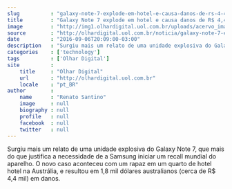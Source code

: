 ```yaml
---
slug          : "galaxy-note-7-explode-em-hotel-e-causa-danos-de-rs-4-4-mil"
title         : "Galaxy Note 7 explode em hotel e causa danos de R$ 4,4 mil"
image         : "http://img1.olhardigital.uol.com.br/uploads/acervo_imagens/2016/09/20160906201516_660_420.jpg"
source        : "http://olhardigital.uol.com.br/noticia/galaxy-note-7-explode-em-hotel-e-causa-danos-de-r-4-4-mil/61882"
date          : "2016-09-06T20:09:00-03:00"
description   : "Surgiu mais um relato de uma unidade explosiva do Galaxy Note 7, que mais do que justifica a necessidade de a Samsung iniciar um recall mundial do aparelho. O novo caso aconteceu com um rapaz em um quarto de hotel hotel na Austrália, e resultou em 1,8 mil dólares australianos (cerca de R$ 4,4 mil) em danos."
categories    : ['technology']
tags          : ['Olhar Digital']
site          :
    title     : "Olhar Digital"
    url       : "http://olhardigital.uol.com.br"
    locale    : "pt_BR"
author        :
    name      : "Renato Santino"
    image     : null
    biography : null
    profile   : null
    facebook  : null
    twitter   : null
---
```


Surgiu mais um relato de uma unidade explosiva do Galaxy Note 7, que mais do que justifica a necessidade de a Samsung iniciar um recall mundial do aparelho. O novo caso aconteceu com um rapaz em um quarto de hotel hotel na Austrália, e resultou em 1,8 mil dólares australianos (cerca de R$ 4,4 mil) em danos.
